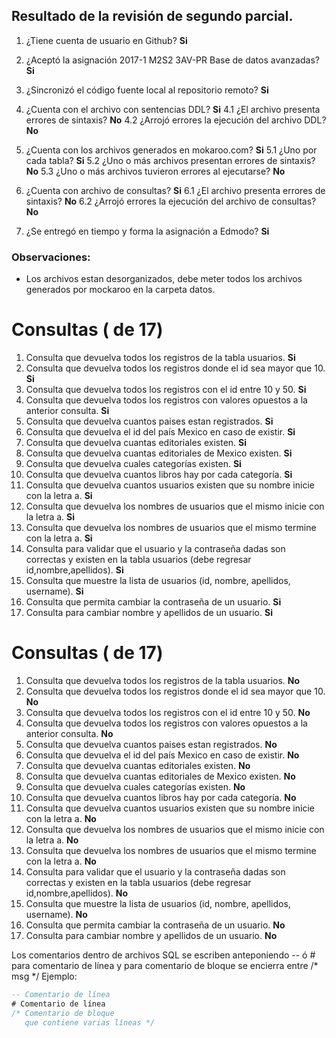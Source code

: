 ## Resultado de la revisión de segundo parcial.

1. ¿Tiene cuenta de usuario en Github? **Si**
2. ¿Aceptó la asignación 2017-1 M2S2 3AV-PR Base de datos avanzadas? **Si**
3. ¿Sincronizó el código fuente local al repositorio remoto? **Si**

4. ¿Cuenta con el archivo con sentencias DDL? **Si**
4.1 ¿El archivo presenta errores de sintaxis? **No**
4.2 ¿Arrojó errores la ejecución del archivo DDL? **No**

5. ¿Cuenta con los archivos generados en mokaroo.com? **Si**
5.1 ¿Uno por cada tabla? **Si**
5.2 ¿Uno o más archivos presentan errores de sintaxis? **No**
5.3 ¿Uno o más archivos tuvieron errores al ejecutarse? **No**

6. ¿Cuenta con archivo de consultas? **Si**
6.1 ¿El archivo presenta errores de sintaxis? **No**
6.2 ¿Arrojó errores la ejecución del archivo de consultas? **No**

7. ¿Se entregó en tiempo y forma la asignación a Edmodo? **Si**

### Observaciones:
- Los archivos estan desorganizados, debe meter todos los archivos generados por mockaroo en la carpeta datos.



# Consultas ( de 17)
1. Consulta que devuelva todos los registros de la tabla usuarios. **Si**
2. Consulta que devuelva todos los registros donde el id sea mayor que 10. **Si**
3. Consulta que devuelva todos los registros con el id entre 10 y 50. **Si**
4. Consulta que devuelva todos los registros con valores opuestos a la anterior consulta. **Si**
5. Consulta que devuelva cuantos paises estan registrados. **Si**
6. Consulta que devuelva el id del país Mexico en caso de existir. **Si**
7. Consulta que devuelva cuantas editoriales existen. **Si**
8. Consulta que devuelva cuantas editoriales de Mexico existen. **Si**
9. Consulta que devuelva cuales categorías existen. **Si**
10. Consulta que devuelva cuantos libros hay por cada categoría. **Si**
11. Consulta que devuelva cuantos usuarios existen que su nombre inicie con la letra a. **Si**
12. Consulta que devuelva los nombres de usuarios que el mismo inicie con la letra a. **Si**
13. Consulta que devuelva los nombres de usuarios que el mismo termine con la letra a. **Si**
14. Consulta para validar que el usuario y la contraseña dadas son correctas y existen en la tabla usuarios (debe regresar id,nombre,apellidos). **Si**
15. Consulta que muestre la lista de usuarios (id, nombre, apellidos, username). **Si**
16. Consulta que permita cambiar la contraseña de un usuario. **Si**
17. Consulta para cambiar nombre y apellidos de un usuario. **Si**

# Consultas ( de 17)
1. Consulta que devuelva todos los registros de la tabla usuarios. **No**
2. Consulta que devuelva todos los registros donde el id sea mayor que 10. **No**
3. Consulta que devuelva todos los registros con el id entre 10 y 50. **No**
4. Consulta que devuelva todos los registros con valores opuestos a la anterior consulta. **No**
5. Consulta que devuelva cuantos paises estan registrados. **No**
6. Consulta que devuelva el id del país Mexico en caso de existir. **No**
7. Consulta que devuelva cuantas editoriales existen. **No**
8. Consulta que devuelva cuantas editoriales de Mexico existen. **No**
9. Consulta que devuelva cuales categorías existen. **No**
10. Consulta que devuelva cuantos libros hay por cada categoría. **No**
11. Consulta que devuelva cuantos usuarios existen que su nombre inicie con la letra a. **No**
12. Consulta que devuelva los nombres de usuarios que el mismo inicie con la letra a. **No**
13. Consulta que devuelva los nombres de usuarios que el mismo termine con la letra a. **No**
14. Consulta para validar que el usuario y la contraseña dadas son correctas y existen en la tabla usuarios (debe regresar id,nombre,apellidos). **No**
15. Consulta que muestre la lista de usuarios (id, nombre, apellidos, username). **No**
16. Consulta que permita cambiar la contraseña de un usuario. **No**
17. Consulta para cambiar nombre y apellidos de un usuario. **No**


Los comentarios dentro de archivos SQL se escriben anteponiendo -- ó # para comentario de línea y para comentario de bloque se encierra entre /* msg */
Ejemplo:
```sql
-- Comentario de línea
# Comentario de línea
/* Comentario de bloque
   que contiene varias líneas */
```